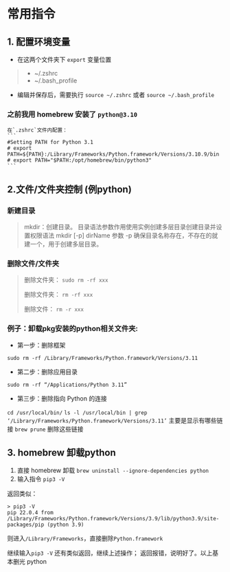 #

# 常用指令

## 1. 配置环境变量

- 在这两个文件夹下 `export` 变量位置
> - ~/.zshrc
> - ~/.bash_profile

- 编辑并保存后，需要执行 `source ~/.zshrc` 或者 `source ~/.bash_profile`

### 之前我用 homebrew 安装了 `python@3.10`

    在`.zshrc`文件内配置：
    ```
    #Setting PATH for Python 3.1
    # export PATH=${PATH}:/Library/Frameworks/Python.framework/Versions/3.10.9/bin
    # export PATH="$PATH:/opt/homebrew/bin/python3"
    ```

## 2.文件/文件夹控制 (例python)

### 新建目录

> mkdir：创建目录。 
目录语法参数作用使用实例创建多层目录创建目录并设置权限语法
> mkdir [-p] dirName 参数 -p 确保目录名称存在，不存在的就建一个，用于创建多层目录。

### 删除文件/文件夹
> 删除文件夹： ```sudo rm -rf xxx```
>
> 删除文件夹： ```rm -rf xxx```
>
> 删除文件： ```rm -r xxx```


### 例子：卸载pkg安装的python相关文件夹:

- 第一步：删除框架

`sudo rm -rf /Library/Frameworks/Python.framework/Versions/3.11`

- 第二步：删除应用目录

`sudo rm -rf “/Applications/Python 3.11”`

- 第三步：删除指向 Python 的连接

`cd /usr/local/bin/`
`ls -l /usr/local/bin | grep ‘/Library/Frameworks/Python.framework/Versions/3.11’` 主要是显示有哪些链接
`brew prune` 删除这些链接

## 3. homebrew 卸载python

1. 直接 homebrew 卸载
```brew uninstall --ignore-dependencies python ```
2. 输入指令 `pip3 -V`

返回类似：
```
> pip3 -V
pip 22.0.4 from /Library/Frameworks/Python.framework/Versions/3.9/lib/python3.9/site-packages/pip (python 3.9)
```
则进入`/Library/Frameworks`，直接删除`Python.framework`

继续输入`pip3 -V`
还有类似返回，继续上述操作；
返回报错，说明好了。以上基本删光 python